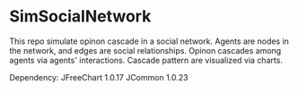 # SimSocialNetwork
This repo simulate opinon cascade in a social network.
Agents are nodes in the network, and edges are social relationships.
Opinon cascades among agents via agents' interactions. 
Cascade pattern are visualized via charts.

Dependency:
JFreeChart 1.0.17
JCommon 1.0.23